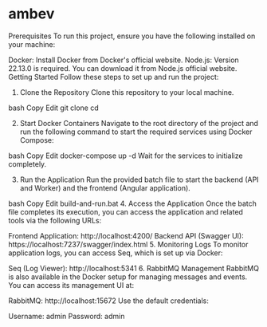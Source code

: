 # ambev
Prerequisites
To run this project, ensure you have the following installed on your machine:

Docker: Install Docker from Docker's official website.
Node.js: Version 22.13.0 is required. You can download it from Node.js official website.
Getting Started
Follow these steps to set up and run the project:

1. Clone the Repository
Clone this repository to your local machine.

bash
Copy
Edit
git clone <repository-url>
cd <repository-folder>

2. Start Docker Containers
Navigate to the root directory of the project and run the following command to start the required services using Docker Compose:

bash
Copy
Edit
docker-compose up -d
Wait for the services to initialize completely.

3. Run the Application
Run the provided batch file to start the backend (API and Worker) and the frontend (Angular application).

bash
Copy
Edit
build-and-run.bat
4. Access the Application
Once the batch file completes its execution, you can access the application and related tools via the following URLs:

Frontend Application: http://localhost:4200/
Backend API (Swagger UI): https://localhost:7237/swagger/index.html
5. Monitoring Logs
To monitor application logs, you can access Seq, which is set up via Docker:

Seq (Log Viewer): http://localhost:5341
6. RabbitMQ Management
RabbitMQ is also available in the Docker setup for managing messages and events. You can access its management UI at:

RabbitMQ: http://localhost:15672
Use the default credentials:

Username: admin
Password: admin
